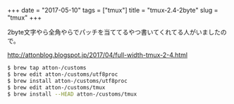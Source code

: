 +++
date = "2017-05-10"
tags = ["tmux"]
title = "tmux-2.4-2byte"
slug = "tmux"
+++

2byte文字やら全角やらでパッチを当ててるやつ書いてくれてる人がいましたので。

http://attonblog.blogspot.jp/2017/04/full-width-tmux-2-4.html

```bash
$ brew tap atton-/customs
$ brew edit atton-/customs/utf8proc
$ brew install atton-/customs/utf8proc
$ brew edit atton-/customs/tmux
$ brew install --HEAD atton-/customs/tmux
```
